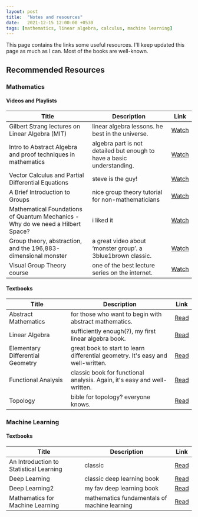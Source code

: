 ```yaml
---
layout: post
title:  "Notes and resources"
date:   2021-12-15 12:00:00 +0530
tags: [mathematics, linear algebra, calculus, machine learning]
---
```


This page contains the links some useful resources. I'll keep updated this page as much as I can.
Most of the books are well-known.

## Recommended Resources

### Mathematics

#### Videos and Playlists

| Title                                                                                           | Description                                                                                      | Link                                                          |
|-------------------------------------------------------------------------------------------------|--------------------------------------------------------------------------------------------------|---------------------------------------------------------------|
| Gilbert Strang lectures on Linear Algebra (MIT)                                                 | linear algebra lessons. he best in the universe.                                        | [Watch](https://www.youtube.com/playlist?list=PL49CF3715CB9EF31D) |
| Intro to Abstract Algebra and proof techniques in mathematics                                   | algebra part is not detailed but enough to have a basic understanding.                       | [Watch](https://www.youtube.com/playlist?list=PL22w63XsKjqxaZ-v5N4AprggFkQXgkNoP) |
| Vector Calculus and Partial Differential Equations                                              | steve is the guy!                                                                                | [Watch](https://www.youtube.com/playlist?list=PLMrJAkhIeNNQromC4WswpU1krLOq5Ro6S) |
| A Brief Introduction to Groups                                                                  | nice group theory tutorial for non-mathematicians                                                | [Watch](https://www.youtube.com/watch?v=KufsL2VgELo&list=WL&index=3&t=31s) |
| Mathematical Foundations of Quantum Mechanics - Why do we need a Hilbert Space?                 | i liked it                                               | [Watch](https://www.youtube.com/watch?v=_nL4SznGPgU&list=WL&index=5) |
| Group theory, abstraction, and the 196,883-dimensional monster                                  | a great video about ‘monster group’. a 3blue1brown classic.                                      | [Watch](https://www.youtube.com/watch?v=mH0oCDa74tE&list=PLTOG9kHXmwlGeO2ZcZpYWndVZNO1UxLnx&index=2) |
| Visual Group Theory course                                                                      | one of the best lecture series on the internet.                                                  | [Watch](https://www.youtube.com/playlist?list=PLwV-9DG53NDxU337smpTwm6sef4x-SCLv) |

#### Textbooks

| Title                                         | Description                                                                                        | Link                                                         |
|-----------------------------------------------|----------------------------------------------------------------------------------------------------|--------------------------------------------------------------|
| Abstract Mathematics                          | for those who want to begin with abstract mathematics.                                             | [Read](https://www.people.vcu.edu/~rhammack/BookOfProof/Main.pdf) |
| Linear Algebra                                | sufficiently enough(?), my first linear algebra book.                                                 | [Read](https://example.com/linear-algebra)                     |
| Elementary Differential Geometry              | great book to start to learn differential geometry. It's easy and well-written.                    | [Read](http://staff.ustc.edu.cn/~spliu/2018DG/ONeill.pdf)        |
| Functional Analysis                           | classic book for functional analysis. Again, it's easy and well-written.                         | [Read](https://example.com/functional-analysis)                  |
| Topology                                      | bible for topology? everyone knows.                                                                | [Read](https://example.com/topology)                             |

### Machine Learning

#### Textbooks

| Title                               | Description                               | Link                                                     |
|-------------------------------------|-------------------------------------------|----------------------------------------------------------|
| An Introduction to Statistical Learning | classic                                         | [Read](https://hastie.su.domains/ISLR2/ISLRv2_website.pdf) |
| Deep Learning                        | classic deep learning book | [Read](https://www.deeplearningbook.org)                   |
| Deep Learning2                        | my fav deep learning book | [Read](https://udlbook.github.io/udlbook/)                   |
| Mathematics for Machine Learning     | mathematics fundamentals of machine learning | [Read](https://mml-book.github.io/book/mml-book.pdf)       |
